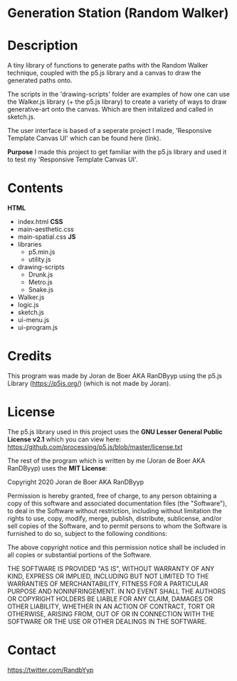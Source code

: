 # Generation Station (Random Walker)

# Description
A tiny library of functions to generate paths with the Random Walker technique, coupled with the p5.js library
and a canvas to draw the generated paths onto.

The scripts in the 'drawing-scripts' folder are examples of how one can use the Walker.js library (+ the p5.js library) to create a variety of ways to draw generative-art onto the canvas. Which are then initalized and called in sketch.js.

The user interface is based of a seperate project I made, 'Responsive Template Canvas UI' which can be found here (link).

**Purpose**
I made this project to get familiar with the p5.js library and used it to test my 'Responsive Template Canvas UI'.

# Contents
**HTML**
  * index.html
**CSS**
  * main-aesthetic.css
  * main-spatial.css
**JS**
  * libraries
    * p5.min.js
    * utility.js 
  * drawing-scripts
    * Drunk.js
    * Metro.js
    * Snake.js
  * Walker.js
  * logic.js
  * sketch.js
  * ui-menu.js
  * ui-program.js

# Credits
This program was made by Joran de Boer AKA RanDByyp using the p5.js Library (https://p5js.org/) (which is not made by Joran).

# License
The p5.js library used in this project uses the **GNU Lesser General Public License v2.1** which you can view here:
https://github.com/processing/p5.js/blob/master/license.txt

The rest of the program which is written by me (Joran de Boer AKA RanDByyp) uses the **MIT License**:

Copyright 2020 Joran de Boer AKA RanDByyp

Permission is hereby granted, free of charge, to any person obtaining a copy of this software and associated documentation files (the "Software"), to deal in the Software without restriction, including without limitation the rights to use, copy, modify, merge, publish, distribute, sublicense, and/or sell copies of the Software, and to permit persons to whom the Software is furnished to do so, subject to the following conditions:

The above copyright notice and this permission notice shall be included in all copies or substantial portions of the Software.

THE SOFTWARE IS PROVIDED "AS IS", WITHOUT WARRANTY OF ANY KIND, EXPRESS OR IMPLIED, INCLUDING BUT NOT LIMITED TO THE WARRANTIES OF MERCHANTABILITY, FITNESS FOR A PARTICULAR PURPOSE AND NONINFRINGEMENT. IN NO EVENT SHALL THE AUTHORS OR COPYRIGHT HOLDERS BE LIABLE FOR ANY CLAIM, DAMAGES OR OTHER LIABILITY, WHETHER IN AN ACTION OF CONTRACT, TORT OR OTHERWISE, ARISING FROM, OUT OF OR IN CONNECTION WITH THE SOFTWARE OR THE USE OR OTHER DEALINGS IN THE SOFTWARE.

# Contact

https://twitter.com/RandbYyp
